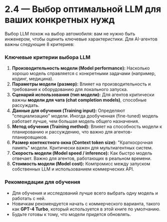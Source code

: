 # 2.4 — Выбор оптимальной LLM для ваших конкретных нужд

Выбор LLM похож на выбор автомобиля: вам не нужно быть инженером, чтобы оценить ключевые характеристики. Для AI-агентов важны следующие 8 критериев:

### Ключевые критерии выбора LLM

1.  **Производительность модели (Model performance):** Насколько хорошо модель справляется с конкретными задачами (например, кодинг, медицина).
2.  **Параметры модели (размер):** Влияет на производительность и требования к оборудованию для локального запуска.
3.  **Сценарий использования (тип модели):** Для агентов критически важны **модели для чата (chat completion models)**, способные рассуждать.
4.  **Данные для обучения (Training input):** Определяют "специализацию" модели. Иногда дообученная (fine-tuned) модель работает лучше, чем большая модель общего назначения.
5.  **Метод обучения (Training method):** Влияет на способность модели к планированию и рассуждению, что важно для агентов-планировщиков.
6.  **Размер контекстного окна (Context token size):** "Краткосрочная память" модели. Критически важен для мультиагентных систем.
7.  **Скорость модели (Model speed / inference):** Как быстро модель отвечает. Важно для агентов, работающих в реальном времени.
8.  **Стоимость модели (Model cost):** Компромисс между запуском собственных LLM и использованием коммерческих API.

### Рекомендации для обучения

-   Для обучения и исследований лучше всего выбрать одну модель и работать с ней.
-   Новичкам рекомендуется начать с коммерческого варианта, такого как **GPT-4 Turbo**, который используется в этой книге по умолчанию.
-   Будьте готовы к тому, что модели придется обновлять. 